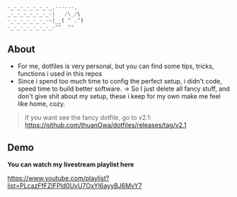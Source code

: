 ```js
-_-_-_-_-_-_-_,------,
_-_-_-_-_-_-_-|   /\_/\
-_-_-_-_-_-_-~|__( ^ .^)
-_-_-_-_-_-_-_-""  ""
```

## About

- For me, dotfiles is very personal, but you can find some tips, tricks,
  functions i used in this repos
- Since i spend too much time to config the perfect setup, i didn't code, speed
  time to build better software. -> So I just delete all fancy stuff, and don't
  give shit about my setup, these i keep for my own make me feel like home,
  cozy.

> if you want see the fancy dotfile, go to v2.1:
> https://github.com/thuanOwa/dotfiles/releases/tag/v2.1

## Demo

**You can watch my livestream playlist here**

<https://www.youtube.com/playlist?list=PLcazFfFZIFPld0UvU7OxYl6ayyBJ6MvY7>
